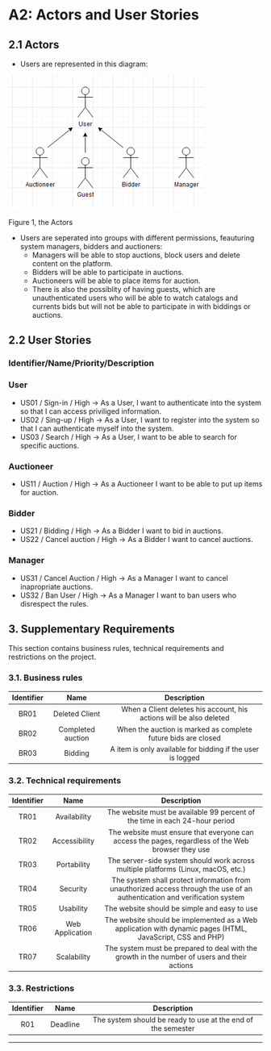 # A2: Actors and User Stories
## 2.1 Actors

* Users are represented in this diagram:

![Figure 1, the Actors](/assets/A2.png) 

Figure 1, the Actors

* Users are seperated into groups with different permissions, feauturing system managers, bidders and auctioners:
    * Managers will be able to stop auctions, block users and delete content on the platform.
    * Bidders will be able to participate in auctions.
    * Auctioneers will be able to place items for auction.
    * There is also the possiblity of having guests, which are unauthenticated users who will be able to watch catalogs and currents bids but will not be able to participate in with biddings or auctions.

## 2.2 User Stories
### Identifier/Name/Priority/Description

### User 
* US01 / Sign-in / High -> As a User, I want to authenticate into the system so that I can access priviliged information.
* US02 / Sing-up / High -> As a User, I want to register into the system so that I can authenticate myself into the system. 
* US03 / Search / High -> As a User, I want to be able to search for specific auctions.

### Auctioneer
* US11 / Auction / High -> As a Auctioneer I want to be able to put up items for auction.

### Bidder
* US21 / Bidding / High -> As a Bidder I want to bid in auctions.
* US22 / Cancel auction / High -> As a Bidder I want to cancel auctions.

### Manager

* US31 / Cancel Auction / High -> As a Manager I want to cancel inapropriate auctions.
* US32 / Ban User / High -> As a Manager I want to ban users who disrespect the rules.

## 3. Supplementary Requirements

This section contains business rules, technical requirements and restrictions on the project.

### 3.1. Business rules

|Identifier|Name|Description|
|:---:|:---:|:---:|
|BR01|Deleted Client|When a Client deletes his account, his actions will be also deleted|
|BR02|Completed auction|When the auction is marked as complete future bids are closed|
|BR03|Bidding|A item is only available for bidding if the user is logged|

### 3.2. Technical requirements

|Identifier|Name|Description|
|:---:|:---:|:---:|
|TR01|Availability|The website must be available 99 percent of the time in each 24-hour period|
|TR02|Accessibility|The website must ensure that everyone can access the pages, regardless of the Web browser they use|
|TR03|Portability|The server-side system should work across multiple platforms (Linux, macOS, etc.)|
|TR04|Security|The system shall protect information from unauthorized access through the use of an authentication and verification system|
|TR05|Usability|The website should be simple and easy to use|
|TR06|Web Application|The website should be implemented as a Web application with dynamic pages (HTML, JavaScript, CSS and PHP)|
|TR07|Scalability|The system must be prepared to deal with the growth in the number of users and their actions|

### 3.3. Restrictions

|Identifier|Name|Description|
|:---:|:---:|:---:|
|R01|Deadline|The system should be ready to use at the end of the semester|


---